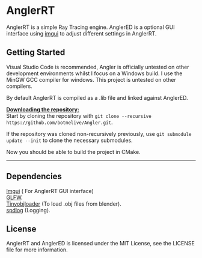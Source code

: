 # AnglerRT
AnglerRT is a simple Ray Tracing engine.
AnglerED is a optional GUI interface using [imgui](https://github.com/ocornut/imgui) to adjust different settings in AnglerRT.

## Getting Started
Visual Studio Code is recommended, Angler is officially untested on other development environments whilst I focus on a Windows build.
I use the MinGW GCC compiler for windows. This project is untested on other compilers.

By default AnglerRT is compiled as a .lib file and linked against AnglerED.

<ins>**Downloading the repository:**</ins>  
Start by cloning the repository with `git clone --recursive https://github.com/botmelive/Angler.git`.

If the repository was cloned non-recursively previously, use `git submodule update --init` to clone the necessary submodules.


Now you should be able to build the project in CMake.

***
## Dependencies
 [Imgui](https://github.com/ocornut/imgui) ( For AnglerRT GUI interface)   
 [GLFW](https://www.glfw.org/).  
 [Tinyobjloader](https://github.com/tinyobjloader/tinyobjloader) (To load .obj files from blender).  
 [spdlog](https://github.com/gabime/spdlog) (Logging).  
 
## License
AnglerRT and AnglerED is licensed under the MIT License, see the LICENSE file for more information.